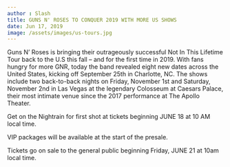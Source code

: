 ```yaml
---
author : Slash
title: GUNS N' ROSES TO CONQUER 2019 WITH MORE US SHOWS
date: Jun 17, 2019
image: /assets/images/us-tours.jpg
---
```




Guns N’ Roses is bringing their outrageously successful Not In This Lifetime Tour back to the U.S this fall – and for the first time in 2019. With fans hungry for more GNR, today the band revealed eight new dates across the United States, kicking off September 25th in Charlotte, NC. The shows include two back-to-back nights on Friday, November 1st and Saturday, November 2nd in Las Vegas at the legendary Colosseum at Caesars Palace, their most intimate venue since the 2017 performance at The Apollo Theater.

Get on the Nightrain for first shot at tickets beginning JUNE 18 at 10 AM local time.

VIP packages will be available at the start of the presale.

Tickets go on sale to the general public beginning Friday, JUNE 21 at 10am local time.